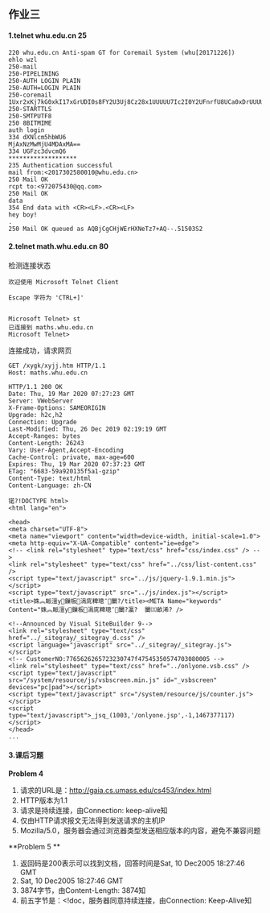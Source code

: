 

## 作业三

#### 1.telnet whu.edu.cn 25

```
220 whu.edu.cn Anti-spam GT for Coremail System (whu[20171226])
ehlo wzl
250-mail
250-PIPELINING
250-AUTH LOGIN PLAIN
250-AUTH=LOGIN PLAIN
250-coremail 1Uxr2xKj7kG0xkI17xGrUDI0s8FY2U3Uj8Cz28x1UUUUU7Ic2I0Y2UFnrfU8UCa0xDrUUUUj
250-STARTTLS
250-SMTPUTF8
250 8BITMIME
auth login
334 dXNlcm5hbWU6
MjAxNzMwMjU4MDAxMA==
334 UGFzc3dvcmQ6
*******************
235 Authentication successful
mail from:<2017302580010@whu.edu.cn>
250 Mail OK
rcpt to:<972075430@qq.com>
250 Mail OK
data
354 End data with <CR><LF>.<CR><LF>
hey boy!
.
250 Mail OK queued as AQBjCgCHjWErHXNeTz7+AQ--.51503S2
```



#### 2.telnet math.whu.edu.cn 80

检测连接状态

```
欢迎使用 Microsoft Telnet Client

Escape 字符为 'CTRL+]'


Microsoft Telnet> st
已连接到 maths.whu.edu.cn
Microsoft Telnet>
```

连接成功，请求网页

```
GET /xygk/xyjj.htm HTTP/1.1
Host: maths.whu.edu.cn

HTTP/1.1 200 OK
Date: Thu, 19 Mar 2020 07:27:23 GMT
Server: VWebServer
X-Frame-Options: SAMEORIGIN
Upgrade: h2c,h2
Connection: Upgrade
Last-Modified: Thu, 26 Dec 2019 02:19:19 GMT
Accept-Ranges: bytes
Content-Length: 26243
Vary: User-Agent,Accept-Encoding
Cache-Control: private, max-age=600
Expires: Thu, 19 Mar 2020 07:37:23 GMT
ETag: "6683-59a920135f5a1-gzip"
Content-Type: text/html
Content-Language: zh-CN

锘?!DOCTYPE html>
<html lang="en">

<head>
<meta charset="UTF-8">
<meta name="viewport" content="width=device-width, initial-scale=1.0">
<meta http-equiv="X-UA-Compatible" content="ie=edge">
<!-- <link rel="stylesheet" type="text/css" href="css/index.css" /> -->
<link rel="stylesheet" type="text/css" href="../css/list-content.css" />
<script type="text/javascript" src="../js/jquery-1.9.1.min.js"></script>
<script type="text/javascript" src="../js/index.js"></script>
<title>姝︽眽澶у鏁板涓庣粺璁″闄?/title><META Name="keywords" Content="姝︽眽澶у鏁板涓庣粺璁″闄?瀛?  闄㈢畝浠? />

<!--Announced by Visual SiteBuilder 9-->
<link rel="stylesheet" type="text/css" href="../_sitegray/_sitegray_d.css" />
<script language="javascript" src="../_sitegray/_sitegray.js"></script>
<!-- CustomerNO:7765626265723230747f47545350574703080005 -->
<link rel="stylesheet" type="text/css" href="../onlyone.vsb.css" />
<script type="text/javascript" src="/system/resource/js/vsbscreen.min.js" id="_vsbscreen" devices="pc|pad"></script>
<script type="text/javascript" src="/system/resource/js/counter.js"></script>
<script type="text/javascript">_jsq_(1003,'/onlyone.jsp',-1,1467377117)</script>
</head>
...
```



#### 3.课后习题

**Problem 4**

1. 请求的URL是：http://gaia.cs.umass.edu/cs453/index.html
2. HTTP版本为1.1
3. 请求是持续连接，由Connection: keep-alive知
4. 仅由HTTP请求报文无法得到发送请求的主机IP
5. Mozilla/5.0，服务器会通过浏览器类型发送相应版本的内容，避免不兼容问题



**Problem 5 **

1. 返回码是200表示可以找到文档，回答时间是Sat, 10 Dec2005 18:27:46 GMT
2. Sat, 10 Dec2005 18:27:46 GMT
3. 3874字节，由Content-Length: 3874知
4. 前五字节是：<!doc，服务器同意持续连接，由Connection: Keep-Alive知
